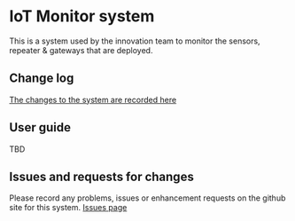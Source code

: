 # IoT Monitor system
This is a system used by the innovation team to monitor the sensors, repeater & gateways that are deployed.

## Change log
[The changes to the system are recorded here](change_log.md)

## User guide
TBD

## Issues and requests for changes
Please record any problems, issues or enhancement requests on the github site for this system.
[Issues page](https://github.com/aklciot/dj-monitor/issues)